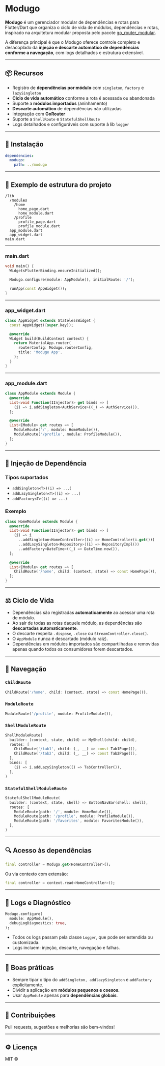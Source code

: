 # Modugo

**Modugo** é um gerenciador modular de dependências e rotas para Flutter/Dart que organiza o ciclo de vida de módulos, dependências e rotas, inspirado na arquitetura modular proposta pelo pacote [go_router_modular](https://pub.dev/packages/go_router_modular).

A diferença principal é que o Modugo oferece controle completo e desacoplado da **injeção e descarte automático de dependências conforme a navegação**, com logs detalhados e estrutura extensível.

---

## 📦 Recursos

- Registro de **dependências por módulo** com `singleton`, `factory` e `lazySingleton`
- **Ciclo de vida automático** conforme a rota é acessada ou abandonada
- Suporte a **módulos importados** (aninhamento)
- **Descarte automático** de dependências não utilizadas
- Integração com **GoRouter**
- Suporte a `ShellRoute` e `StatefulShellRoute`
- Logs detalhados e configuráveis com suporte à lib `logger`

---

## 🚀 Instalação

```yaml
dependencies:
  modugo:
    path: ../modugo
```

---

## 🔹 Exemplo de estrutura do projeto

```
/lib
  /modules
    /home
      home_page.dart
      home_module.dart
    /profile
      profile_page.dart
      profile_module.dart
  app_module.dart
  app_widget.dart
main.dart
```

---

### main.dart

```dart
void main() {
  WidgetsFlutterBinding.ensureInitialized();

  Modugo.configure(module: AppModule(), initialRoute: '/');

  runApp(const AppWidget());
}
```

---

### app_widget.dart

```dart
class AppWidget extends StatelessWidget {
  const AppWidget({super.key});

  @override
  Widget build(BuildContext context) {
    return MaterialApp.router(
      routerConfig: Modugo.routerConfig,
      title: 'Modugo App',
    );
  }
}
```

---

### app_module.dart

```dart
class AppModule extends Module {
  @override
  List<void Function(IInjector)> get binds => [
    (i) => i.addSingleton<AuthService>((_) => AuthService()),
  ];

  @override
  List<IModule> get routes => [
    ModuleRoute('/', module: HomeModule()),
    ModuleRoute('/profile', module: ProfileModule()),
  ];
}
```

---

## 💊 Injeção de Dependência

### Tipos suportados

- `addSingleton<T>((i) => ...)`
- `addLazySingleton<T>((i) => ...)`
- `addFactory<T>((i) => ...)`

### Exemplo

```dart
class HomeModule extends Module {
  @override
  List<void Function(IInjector)> get binds => [
    (i) => i
      ..addSingleton<HomeController>((i) => HomeController(i.get()))
      ..addLazySingleton<Repository>((i) => RepositoryImpl())
      ..addFactory<DateTime>((_) => DateTime.now()),
  ];

  @override
  List<IModule> get routes => [
    ChildRoute('/home', child: (context, state) => const HomePage()),
  ];
}
```

---

## ⚖️ Ciclo de Vida

- Dependências são registradas **automaticamente** ao acessar uma rota de módulo.
- Ao sair de todas as rotas daquele módulo, as dependências são **descartadas automaticamente**.
- O descarte respeita `.dispose`, `.close` ou `StreamController.close()`.
- O `AppModule` nunca é descartado (módulo raiz).
- Dependências em módulos importados são compartilhadas e removidas apenas quando todos os consumidores forem descartados.

---

## 🚣 Navegação

### `ChildRoute`

```dart
ChildRoute('/home', child: (context, state) => const HomePage()),
```

### `ModuleRoute`

```dart
ModuleRoute('/profile', module: ProfileModule()),
```

### `ShellModuleRoute`

```dart
ShellModuleRoute(
  builder: (context, state, child) => MyShell(child: child),
  routes: [
    ChildRoute('/tab1', child: (_, __) => const Tab1Page()),
    ChildRoute('/tab2', child: (_, __) => const Tab2Page()),
  ],
  binds: [
    (i) => i.addLazySingleton(() => TabController()),
  ],
)
```

### `StatefulShellModuleRoute`

```dart
StatefulShellModuleRoute(
  builder: (context, state, shell) => BottomNavBar(shell: shell),
  routes: [
    ModuleRoute(path: '/', module: HomeModule()),
    ModuleRoute(path: '/profile', module: ProfileModule()),
    ModuleRoute(path: '/favorites', module: FavoritesModule()),
  ],
)
```

---

## 🔍 Acesso às dependências

```dart
final controller = Modugo.get<HomeController>();
```

Ou via contexto com extensão:

```dart
final controller = context.read<HomeController>();
```

---

## 🧰 Logs e Diagnóstico

```dart
Modugo.configure(
  module: AppModule(),
  debugLogDiagnostics: true,
);
```

- Todos os logs passam pela classe `Logger`, que pode ser estendida ou customizada.
- Logs incluem: injeção, descarte, navegação e falhas.

---

## 🧼 Boas práticas

- Sempre tipar o tipo do `addSingleton, addlazySingleton` e `addFactory` explicitamente.
- Dividir a aplicação em **módulos pequenos e coesos**.
- Usar `AppModule` apenas para **dependências globais**.

---

## 🤝 Contribuições

Pull requests, sugestões e melhorias são bem-vindos!

---

## ⚙️ Licença

MIT ©

